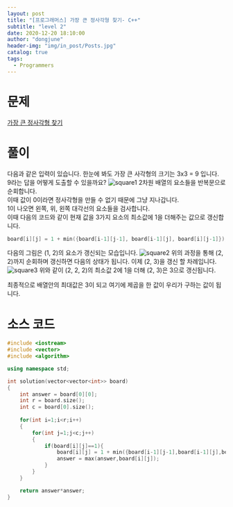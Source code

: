 ```yaml
---
layout: post
title: "[프로그래머스] 가장 큰 정사각형 찾기- C++"
subtitle: "level 2"
date: 2020-12-20 18:10:00
author: "dongjune"
header-img: "img/in_post/Posts.jpg"
catalog: true
tags:
  - Programmers
---
```

# 문제
[가장 큰 정사각형 찾기](https://programmers.co.kr/learn/courses/30/lessons/12905)
# 풀이
다음과 같은 입력이 있습니다. 한눈에 봐도 가장 큰 사각형의 크기는 3x3 = 9 입니다.  
9라는 답을 어떻게 도출할 수 있을까요?
![square1](https://user-images.githubusercontent.com/53213397/102710013-a86a7500-42f2-11eb-820e-e6234b312c46.jpg)
2차원 배열의 요소들을 반복문으로 순회합니다.  
이때 값이 0이라면 정사각형을 만들 수 없기 때문에 그냥 지나갑니다.  
1이 나오면 왼쪽, 위, 왼쪽 대각선의 요소들을 검사합니다.  
이때 다음의 코드와 같이 현재 값을 3가지 요소의 최소값에 1을 더해주는 값으로 갱신합니다.
```c++
board[i][j] = 1 + min({board[i-1][j-1], board[i-1][j], board[i][j-1]});
```
다음의 그림은 (1, 2)의 요소가 갱신되는 모습입니다.
![square2](https://user-images.githubusercontent.com/53213397/102710015-ac969280-42f2-11eb-882a-beb7b35b36d3.jpg)
위의 과정을 통해 (2, 2)까지 순회하며 갱신하면 다음의 상태가 됩니다. 이제 (2, 3)을 갱신 할 차례입니다.
![square3](https://user-images.githubusercontent.com/53213397/102710017-adc7bf80-42f2-11eb-8680-a33f0be4dcb8.jpg)
위와 같이 (2, 2, 2)의 최소값 2에 1을 더해 (2, 3)은 3으로 갱신됩니다.  
  
최종적으로 배열안의 최대값은 3이 되고 여기에 제곱을 한 값이 우리가 구하는 값이 됩니다.  

# 소스 코드
```c++
#include <iostream>
#include <vector>
#include <algorithm>

using namespace std;

int solution(vector<vector<int>> board)
{
    int answer = board[0][0];
    int r = board.size();
    int c = board[0].size();
    
    for(int i=1;i<r;i++)
    {
        for(int j=1;j<c;j++)
        {
            if(board[i][j]==1){
                board[i][j] = 1 + min({board[i-1][j-1],board[i-1][j],board[i][j-1]});
                answer = max(answer,board[i][j]);
            }
        }
    }

    return answer*answer;
}
```